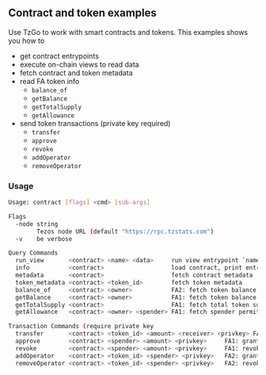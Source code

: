 ## Contract and token examples

Use TzGo to work with smart contracts and tokens. This examples shows you how to

- get contract entrypoints
- execute on-chain views to read data
- fetch contract and token metadata
- read FA token info
    - `balance_of`
    - `getBalance`
    - `getTotalSupply`
    - `getAllowance`
- send token transactions (private key required)
    - `transfer`
    - `approve`
    - `revoke`
    - `addOperator`
    - `removeOperator`

### Usage

```sh
Usage: contract [flags] <cmd> [sub-args]

Flags
  -node string
        Tezos node URL (default "https://rpc.tzstats.com")
  -v    be verbose

Query Commands
  run_view       <contract> <name> <data>     run view entrypoint `name` with JSON-encoded micheline input `data`
  info           <contract>                   load contract, print entrypoints and views
  metadata       <contract>                   fetch contract metadata
  token_metadata <contract> <token_id>        fetch token metadata
  balance_of     <contract> <owner>           FA2: fetch token balance for owner
  getBalance     <contract> <owner>           FA1: fetch token balance for owner
  getTotalSupply <contract>                   FA1: fetch total token supply
  getAllowance   <contract> <owner> <spender> FA1: fetch spender permit

Transaction Commands (require private key
  transfer       <contract> <token_id> <amount> <receiver> <privkey> FA1+2: transfer tokens to receiver
  approve        <contract> <spender> <amount> <privkey>     FA1: grant spending right
  revoke         <contract> <spender> <amount> <privkey>     FA1: revoke spending right
  addOperator    <contract> <token_id> <spender> <privkey>   FA2: grant full operator permissions
  removeOperator <contract> <token_id> <spender> <privkey>   FA2: revoke full operator permissions
  ```